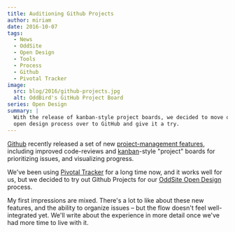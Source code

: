 ```yaml
---
title: Auditioning Github Projects
author: miriam
date: 2016-10-07
tags:
  - News
  - OddSite
  - Open Design
  - Tools
  - Process
  - Github
  - Pivotal Tracker
image:
  src: blog/2016/github-projects.jpg
  alt: OddBird's GitHub Project Board
series: Open Design
summary: |
  With the release of kanban-style project boards, we decided to move our
  open design process over to GitHub and give it a try.
---
```


[Github] recently released a set of new [project-management features],
including improved code-reviews and [kanban]-style "project" boards for
prioritizing issues, and visualizing progress.

We've been using [Pivotal Tracker] for a long time now, and it works
well for us, but we decided to try out Github Projects for our [OddSite
Open Design] process.

My first impressions are mixed. There's a lot to like about these new
features, and the ability to organize issues – but the flow doesn't feel
well-integrated yet. We'll write about the experience in more detail
once we've had more time to live with it.

[Github]: https://github.com/
[project-management features]: https://github.com/blog/2256-a-whole-new-github-universe-announcing-new-tools-forums-and-features
[kanban]: https://www.atlassian.com/agile/kanban
[Pivotal Tracker]: https://www.pivotaltracker.com/n/projects/22378
[OddSite Open Design]: https://github.com/oddbird/oddsite/projects/1
